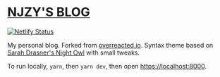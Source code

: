 # [NJZY'S BLOG](https://njzyblog.netlify.com/)

[![Netlify Status](https://api.netlify.com/api/v1/badges/50ee7d50-81b1-4f39-9b65-58ff6479091f/deploy-status)](https://app.netlify.com/sites/njzyblog/deploys)

My personal blog. Forked from [overreacted.io](https://github.com/gaearon/overreacted.io). Syntax theme based on [Sarah Drasner's Night Owl](https://github.com/sdras/night-owl-vscode-theme/) with small tweaks.

To run locally, `yarn`, then `yarn dev`, then open [https://localhost:8000](https://localhost:8000).
